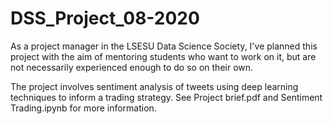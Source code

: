 # DSS_Project_08-2020
As a project manager in the LSESU Data Science Society, I've planned this project with the aim of mentoring students who want to work on it, but are not necessarily experienced enough to do so on their own. 

The project involves sentiment analysis of tweets using deep learning techniques to inform a trading strategy. See Project brief.pdf and Sentiment Trading.ipynb for more information. 
